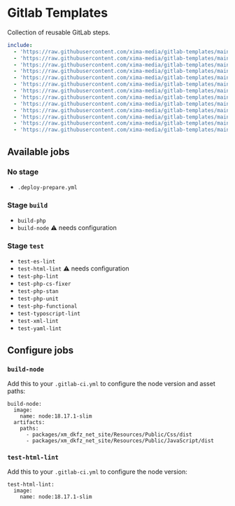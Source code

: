 # Gitlab Templates

Collection of reusable GitLab steps.

```yml
include:
  - 'https://raw.githubusercontent.com/xima-media/gitlab-templates/main/.deploy-prepare.yml'
  - 'https://raw.githubusercontent.com/xima-media/gitlab-templates/main/build-php.yml'
  - 'https://raw.githubusercontent.com/xima-media/gitlab-templates/main/build-node.yml'
  - 'https://raw.githubusercontent.com/xima-media/gitlab-templates/main/test-es-lint.yml'
  - 'https://raw.githubusercontent.com/xima-media/gitlab-templates/main/test-html-lint.yml'
  - 'https://raw.githubusercontent.com/xima-media/gitlab-templates/main/test-php-lint.yml'
  - 'https://raw.githubusercontent.com/xima-media/gitlab-templates/main/test-php-cs-fixer.yml'
  - 'https://raw.githubusercontent.com/xima-media/gitlab-templates/main/test-php-stan.yml'
  - 'https://raw.githubusercontent.com/xima-media/gitlab-templates/main/test-php-unit.yml'
  - 'https://raw.githubusercontent.com/xima-media/gitlab-templates/main/test-php-functional.yml'
  - 'https://raw.githubusercontent.com/xima-media/gitlab-templates/main/test-typoscript-lint.yml'
  - 'https://raw.githubusercontent.com/xima-media/gitlab-templates/main/test-xml-lint.yml'
  - 'https://raw.githubusercontent.com/xima-media/gitlab-templates/main/test-yaml-lint.yml'
```

## Available jobs

### No stage
* `.deploy-prepare.yml`

### Stage `build`
* `build-php`
* `build-node` ⚠️ needs configuration

### Stage `test`
* `test-es-lint`
* `test-html-lint` ⚠️ needs configuration
* `test-php-lint`
* `test-php-cs-fixer`
* `test-php-stan`
* `test-php-unit`
* `test-php-functional`
* `test-typoscript-lint`
* `test-xml-lint`
* `test-yaml-lint`

## Configure jobs

### `build-node`

Add this to your `.gitlab-ci.yml` to configure the node version and asset paths:

```
build-node:
  image:
    name: node:18.17.1-slim
  artifacts:
    paths:
      - packages/xm_dkfz_net_site/Resources/Public/Css/dist
      - packages/xm_dkfz_net_site/Resources/Public/JavaScript/dist
```

### `test-html-lint`

Add this to your `.gitlab-ci.yml` to configure the node version:

```
test-html-lint:
  image:
    name: node:18.17.1-slim
```